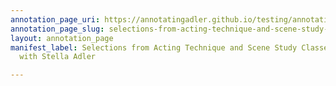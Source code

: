 ```yaml
---
annotation_page_uri: https://annotatingadler.github.io/testing/annotations/selections-from-acting-technique-and-scene-study-classes-and-interview-with-stella-adler-canvas-1-interviewer.json
annotation_page_slug: selections-from-acting-technique-and-scene-study-classes-and-interview-with-stella-adler-canvas-1-interviewer
layout: annotation_page
manifest_label: Selections from Acting Technique and Scene Study Classes, and Interview
  with Stella Adler

---
```

